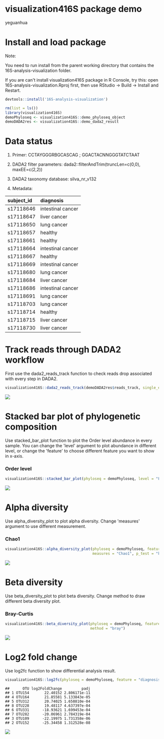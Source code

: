 visualization416S package demo
================
yeguanhua

Install and load package
========================

Note:

You need to run install from the parent working directory that contains the 16S-analysis-visualization folder.

If you are can't install visualization416S package in R Console, try this: open 16S-analysis-visualization.Rproj first, then use RStudio → Build → Install and Restart.

``` r
devtools::install('16S-analysis-visualization')
```

``` r
rm(list = ls())
library(visualization416S)
demoPhyloseq <- visualization416S::demo_phyloseq_object
demoDADA2res <- visualization416S::demo_dada2_result
```

Data status
===========

1.  Primer: CCTAYGGGRBGCASCAG ; GGACTACNNGGGTATCTAAT

2.  DADA2 filter parameters: dada2::filterAndTrim(truncLen=c(0,0), maxEE=c(2,2))

3.  DADA2 taxonomy database: silva\_nr\_v132

4.  Metadata:

| subject\_id | diagnosis         |
|:------------|:------------------|
| s17118646   | intestinal cancer |
| s17118647   | liver cancer      |
| s17118650   | lung cancer       |
| s17118657   | healthy           |
| s17118661   | healthy           |
| s17118664   | intestinal cancer |
| s17118667   | healthy           |
| s17118669   | intestinal cancer |
| s17118680   | lung cancer       |
| s17118684   | liver cancer      |
| s17118686   | intestinal cancer |
| s17118691   | lung cancer       |
| s17118703   | lung cancer       |
| s17118714   | healthy           |
| s17118715   | liver cancer      |
| s17118730   | liver cancer      |

Track reads through DADA2 workflow
==================================

First use the dada2_reads_track function to check reads drop associated with every step in DADA2.

``` r
visualization416S::dada2_reads_track(demoDADA2res$reads_track, single_end = FALSE)
```

![](README_files/figure-markdown_github/reads_track-1.png)

Stacked bar plot of phylogenetic composition
============================================

Use stacked_bar_plot function to plot the Order level abundance in every sample. You can change the 'level' argument to plot abundance in different level, or change the 'feature' to choose different feature you want to show in x-axis.

### Order level

``` r
visualization416S::stacked_bar_plot(phyloseq = demoPhyloseq, level = "Family", feature = "diagnosis")
```

![](README_files/figure-markdown_github/Stacked_bar_plot-1.png)

Alpha diversity
===============

Use alpha_diversity_plot to plot alpha diversity. Change 'measures' argument to use different measurement.

### Chao1

``` r
visualization416S::alpha_diversity_plot(phyloseq = demoPhyloseq, feature = "diagnosis", 
                                        measures = "Chao1", p_test = "kruskal")
```

![](README_files/figure-markdown_github/Chao1-1.png)

Beta diversity
==============

Use beta_diversity_plot to plot beta diversity. Change method to draw different beta diversity plot.

### Bray-Curtis

``` r
visualization416S::beta_diversity_plot(phyloseq = demoPhyloseq, feature = "diagnosis", 
                                       method = "bray")
```

![](README_files/figure-markdown_github/Bray-Curtis-1.png)

Log2 fold change
================

Use log2fc function to show differential analysis result. 

``` r
visualization416S::log2fc(phyloseq = demoPhyloseq, feature = "diagnosis")
```

    ##      OTU log2FoldChange         padj
    ## 1 OTU154       22.40152 2.806171e-11
    ## 4 OTU164       21.85581 5.133843e-05
    ## 5 OTU312       20.74025 1.658810e-04
    ## 8 OTU228       19.48117 4.637397e-04
    ## 6 OTU331      -18.93621 1.699453e-04
    ## 7 OTU282      -20.06961 2.784319e-04
    ## 3 OTU109      -22.19975 1.731358e-06
    ## 2 OTU152      -25.34458 1.312528e-08

![](README_files/figure-markdown_github/log2fc-1.png)
